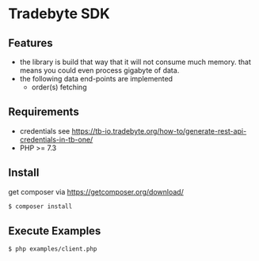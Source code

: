 # Tradebyte SDK

## Features

* the library is build that way that it will not consume much memory. that means you could even process gigabyte of data.
* the following data end-points are implemented
  * order(s) fetching

## Requirements

* credentials see https://tb-io.tradebyte.org/how-to/generate-rest-api-credentials-in-tb-one/
* PHP >= 7.3

## Install

get composer via https://getcomposer.org/download/

```bash
$ composer install
```

## Execute Examples

```bash
$ php examples/client.php
```
